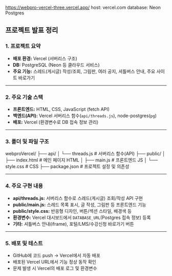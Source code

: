 https://webpro-vercel-three.vercel.app/
host: vercel.com
database:  Neon Postgres

## 프로젝트 발표 정리

### 1. 프로젝트 요약
- **배포 환경:** Vercel (서버리스 구조)
- **DB:** PostgreSQL (Neon 등 클라우드 서비스)
- **주요 기능:** 스레드(게시글) 작성/조회, 그림판, 여러 공지, 셔틀버스 안내, 주요 사이트 바로가기

---

### 2. 주요 기술 스택
- **프론트엔드:** HTML, CSS, JavaScript (fetch API)
- **백엔드(API):** Vercel 서버리스 함수(`api/threads.js`), node-postgres(`pg`)
- **배포:** Vercel (환경변수로 DB 접속 정보 관리)

---

### 3. 폴더 및 파일 구조
webproVercel/
├── api/
│   └── threads.js      # 서버리스 함수(API)
├── public/
│   ├── index.html      # 메인 페이지 HTML
│   ├── main.js         # 프론트엔드 JS
│   └── style.css       # CSS
├── package.json        # 프로젝트 설정 및 의존성

---

### 4. 주요 구현 내용
- **api/threads.js:** 서버리스 함수로 스레드(게시글) 조회/작성 API 구현
- **public/main.js:** 스레드 목록 표시, 글 작성, 그림판 등 프론트엔드 기능
- **public/style.css:** 반응형 디자인, 버튼/섹션 스타일, 배경색 등
- **환경변수:** Vercel 대시보드에서 `DATABASE_URL`(Postgres 접속 정보) 등록
- **기타:** 셔틀버스 안내(iframe), 포털/LMS/수강신청 바로가기 버튼

---

### 5. 배포 및 테스트
- GitHub에 코드 push → Vercel에서 자동 배포
- 배포된 Vercel URL에서 기능 정상 동작 확인
- 문제 발생 시 Vercel의 배포 로그 및 환경변수
